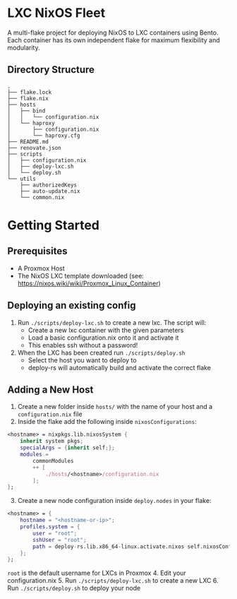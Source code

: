 # LXC NixOS Fleet

A multi-flake project for deploying NixOS to LXC containers using Bento. Each container has its own independent flake for maximum flexibility and modularity.

## Directory Structure

```
.
├── flake.lock
├── flake.nix
├── hosts
│   ├── bind
│   │   └── configuration.nix
│   └── haproxy
│       ├── configuration.nix
│       └── haproxy.cfg
├── README.md
├── renovate.json
├── scripts
│   ├── configuration.nix
│   ├── deploy-lxc.sh
│   └── deploy.sh
└── utils
    ├── authorizedKeys
    ├── auto-update.nix
    └── common.nix
```

# Getting Started

## Prerequisites

- A Proxmox Host
- The NixOS LXC template downloaded (see: https://nixos.wiki/wiki/Proxmox_Linux_Container)

## Deploying an existing config

1. Run `./scripts/deploy-lxc.sh` to create a new lxc. The script will:
    - Create a new lxc container with the given parameters
    - Load a basic configuration.nix onto it and activate it
    - This enables ssh without a password!
2. When the LXC has been created run `./scripts/deploy.sh`
    - Select the host you want to deploy to
    - deploy-rs will automatically build and activate the correct flake

## Adding a New Host

1. Create a new folder inside `hosts/` with the name of your host and a `configuration.nix` file
2. Inside the flake add the following inside `nixosConfigurations`:
```nix
<hostname> = nixpkgs.lib.nixosSystem {
    inherit system pkgs;
    specialArgs = {inherit self;};
    modules =
        commonModules
        ++ [
            ./hosts/<hostname>/configuration.nix
        ];
};
```
3. Create a new node configuration inside `deploy.nodes` in your flake:
```nix
<hostname> = {
    hostname = "<hostname-or-ip>";
    profiles.system = {
        user = "root";
        sshUser = "root";
        path = deploy-rs.lib.x86_64-linux.activate.nixos self.nixosConfigurations.<hostname>;
    };
};
```
`root` is the default username for LXCs in Proxmox
4. Edit your configuration.nix
5. Run `./scripts/deploy-lxc.sh` to create a new LXC
6. Run `./scripts/deploy.sh` to deploy your node
